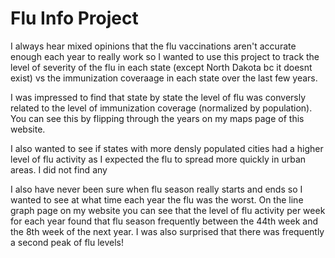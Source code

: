 # Flu Info Project 

I always hear mixed opinions that the flu vaccinations aren't accurate enough each year to really work so I wanted to use this project to track the level of severity of the flu in each state (except North Dakota bc it doesnt exist) vs the immunization coveraage in each state over the last few years. 

I was impressed to find that state by state the level of flu was conversly related to the level of immunization coverage (normalized by population). You can see this by flipping through the years on my maps page of this website.

I also wanted to see if states with more densly populated cities had a higher level of flu activity as I expected the flu to spread more quickly in urban areas. I did not find any 

I also have never been sure when flu season really starts and ends so I wanted to see at what time each year the flu was the worst. On the line graph page on my website you can see that the level of flu activity per week for each year found that flu season frequently between the 44th week and the 8th week of the next year. I was also surprised that there was frequently a second peak of flu levels!
